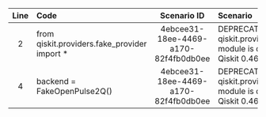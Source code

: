 | Line | Code | Scenario ID | Scenario | Artifact | Refactoring |
| :--: | :--- | :---------: | :------- | :------- | :---------- |
| 2 | from qiskit.providers.fake_provider import * | 4ebcee31-18ee-4469-a170-82f4fb0db0ee | DEPRECATION - qiskit.providers.fake_provider module is deprecated as of Qiskit 0.46. | qiskit.providers.fake_provider | from qiskit_ibm_runtime.fake_provider import FakeOpenPulse2Q |
| 4 | backend = FakeOpenPulse2Q() | 4ebcee31-18ee-4469-a170-82f4fb0db0ee | DEPRECATION - qiskit.providers.fake_provider module is deprecated as of Qiskit 0.46. | qiskit.providers.fake_provider | backend = FakeOpenPulse2Q()